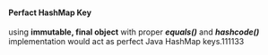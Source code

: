 #### Perfact HashMap Key
using **immutable, final object** with proper **_equals()_** and **_hashcode()_** implementation would act as perfect Java HashMap keys.111133


